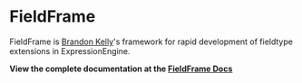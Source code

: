 
FieldFrame
======================================================================

FieldFrame is [Brandon Kelly](http://brandon-kelly.com)'s framework
for rapid development of fieldtype extensions in ExpressionEngine.

**View the complete documentation at the
[FieldFrame Docs](http://brandon-kelly.dev/fieldframe/docs)**